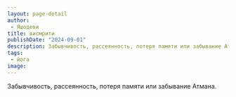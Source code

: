 ```yaml
---
layout: page-detail
author:
 - Яшодеви
title: висмрити
publishDate: "2024-09-01"
description: Забывчивость, рассеянность, потеря памяти или забывание Атмана.
tags:
 - йога
image: 
---
```


Забывчивость, рассеянность, потеря памяти или забывание Атмана.

